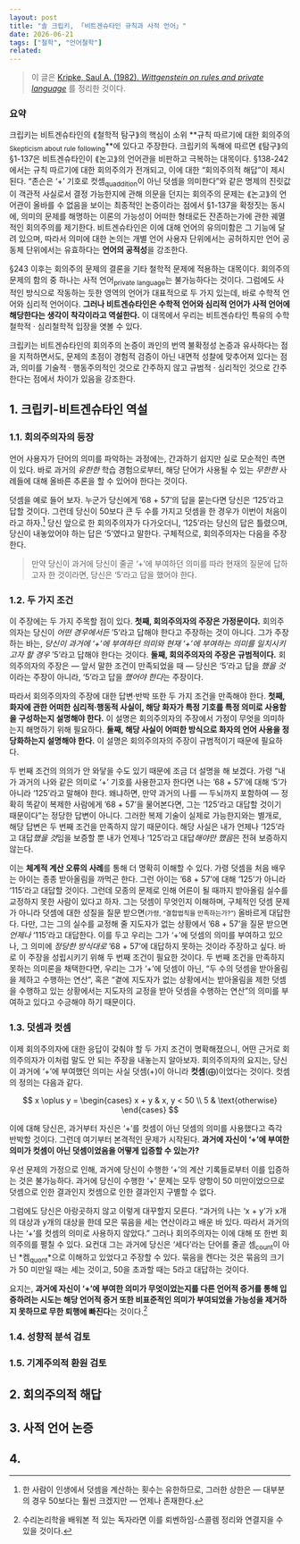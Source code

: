 ```yaml
---
layout: post
title: "솔 크립키, 「비트겐슈타인 규칙과 사적 언어」"
date: 2026-06-21
tags: ["철학", "언어철학"]
related:
---
```


> 이 글은 <a href="/public/Kripke - Wittgenstein On Rules and Private Language.pdf">Kripke, Saul A. (1982). _Wittgenstein on rules and private language_</a> 를 정리한 것이다.

### 요약

크립키는 비트겐슈타인의 ⟪철학적 탐구⟫의 핵심이 소위 **규칙 따르기에 대한 회의주의<sub>Skepticism about rule following</sub>**에 있다고 주장한다. 크립키의 독해에 따르면 ⟪탐구⟫의 §1-137은 비트겐슈타인이 ⟪논고⟫의 언어관을 비판하고 극복하는 대목이다. §138-242에서는 규칙 따르기에 대한 회의주의가 전개되고, 이에 대한 “회의주의적 해답”이 제시된다. “존슨은 ‘+’ 기호로 컷셈<sub>quaddition</sub>이 아닌 덧셈을 의미한다”와 같은 명제의 진릿값이 객관적 사실로서 결정 가능한지에 관해 의문을 던지는 회의주의 문제는 ⟪논고⟫의 언어관이 올바를 수 없음을 보이는 최종적인 논증이라는 점에서 §1-137을 확정짓는 동시에, 의미의 문제를 해명하는 이론의 가능성이 어떠한 형태로든 잔존하는가에 관한 궤멸적인 회의주의를 제기한다. 비트겐슈타인은 이에 대해 언어의 유의미함은 그 기능에 달려 있으며, 따라서 의미에 대한 논의는 개별 언어 사용자 단위에서는 공허하지만 언어 공동체 단위에서는 유효하다는 **언어의 공적성**을 강조한다.

§243 이후는 회의주의 문제의 결론을 기타 철학적 문제에 적용하는 대목이다. 회의주의 문제의 함의 중 하나는 사적 언어<sub>private language</sub>는 불가능하다는 것이다. 그럼에도 사적인 방식으로 작동하는 듯한 영역의 언어가 대표적으로 두 가지 있는데, 바로 수학적 언어와 심리적 언어이다. **그러나 비트겐슈타인은 수학적 언어와 심리적 언어가 사적 언어에 해당한다는 생각이 착각이라고 역설한다.** 이 대목에서 우리는 비트겐슈타인 특유의 수학철학적 · 심리철학적 입장을 엿볼 수 있다.

크립키는 비트겐슈타인의 회의주의 논증이 콰인의 번역 불확정성 논증과 유사하다는 점을 지적하면서도, 문제의 초점이 경험적 검증이 아닌 내면적 성찰에 맞추어져 있다는 점과, 의미를 기술적 · 행동주의적인 것으로 간주하지 않고 규범적 · 심리적인 것으로 간주한다는 점에서 차이가 있음을 강조한다.

## 1. 크립키-비트겐슈타인 역설

### 1.1. 회의주의자의 등장

언어 사용자가 단어의 의미를 파악하는 과정에는, 간과하기 쉽지만 실로 모순적인 측면이 있다. 바로 과거의 _유한한_ 학습 경험으로부터, 해당 단어가 사용될 수 있는 _무한한_ 사례들에 대해 올바른 추론을 할 수 있어야 한다는 것이다.

덧셈을 예로 들어 보자. 누군가 당신에게 ’68 + 57’의 답을 묻는다면 당신은 ‘125’라고 답할 것이다. 그런데 당신이 50보다 큰 두 수를 가지고 덧셈을 한 경우가 이번이 처음이라고 하자.[^1] 당신 앞으로 한 회의주의자가 다가오더니, ‘125’라는 당신의 답은 틀렸으며, 당신이 내놓았어야 하는 답은 ‘5’였다고 말한다. 구체적으로, 회의주의자는 다음을 주장한다.

> 만약 당신이 과거에 당신이 줄곧 ‘+’에 부여하던 의미를 따라 현재의 질문에 답하고자 한 것이라면, 당신은 ‘5’라고 답을 했어야 한다.

### 1.2. 두 가지 조건

이 주장에는 두 가지 주목할 점이 있다. **첫째, 회의주의자의 주장은 가정문이다.** 회의주의자는 당신이 _어떤 경우에서든_ ’5’라고 답해야 한다고 주장하는 것이 아니다. 그가 주장하는 바는, _당신이 과거에 ‘+’에 부여하던 의미와 현재 ‘+’에 부여하는 의미를 일치시키고자 할 경우_ ’5’라고 답해야 한다는 것이다. **둘째, 회의주의자의 주장은 규범적이다.** 회의주의자의 주장은 — 앞서 말한 조건이 만족되었을 때 — 당신은 ‘5’라고 답을 *했을 것*이라는 주장이 아니라, ‘5’라고 답을 *했어야 한다*는 주장이다.

따라서 회의주의자의 주장에 대한 답변·반박 또한 두 가지 조건을 만족해야 한다. **첫째, 화자에 관한 어떠한 심리적·행동적 사실이, 해당 화자가 특정 기호를 특정 의미로 사용함을 구성하는지 설명해야 한다.** 이 설명은 회의주의자의 주장에서 가정이 무엇을 의미하는지 해명하기 위해 필요하다. **둘째, 해당 사실이 어떠한 방식으로 화자의 언어 사용을 정당화하는지 설명해야 한다.** 이 설명은 회의주의자의 주장이 규범적이기 때문에 필요하다.

두 번째 조건의 의의가 안 와닿을 수도 있기 때문에 조금 더 설명을 해 보겠다. 가령 “내가 과거의 나와 같은 의미로 ‘+’ 기호를 사용한고자 한다면 나는 ’68 + 57’에 대해 ‘5’가 아니라 ‘125’라고 말해야 한다. 왜냐하면, 만약 과거의 나를 — 두뇌까지 포함하여 — 정확히 똑같이 복제한 사람에게 ’68 + 57’을 물어본다면, 그는 ‘125’라고 대답할 것이기 때문이다”는 정당한 답변이 아니다. 그러한 복제 기술이 실제로 가능한지와는 별개로, 해당 답변은 두 번째 조건을 만족하지 않기 때문이다. 해당 사실은 내가 언제나 ‘125’라고 대답*했을 것*임을 보증할 뿐 내가 언제나 ‘125’라고 대답*해야만 했음*은 전혀 보증하지 않는다.

이는 **체계적 계산 오류의 사례**를 통해 더 명확히 이해할 수 있다. 가령 덧셈을 처음 배우는 아이는 종종 받아올림을 까먹곤 한다. 그런 아이는 ’68 + 57’에 대해 ‘125’가 아니라 ‘115’라고 대답할 것이다. 그런데 모종의 문제로 인해 어른이 될 때까지 받아올림 실수를 교정하지 못한 사람이 있다고 하자. 그는 덧셈이 무엇인지 이해하며, 구체적인 덧셈 문제가 아니라 덧셈에 대한 성질을 질문 받으면<small>(가령, “결합법칙을 만족하는가?”)</small> 올바르게 대답한다. 다만, 그는 그의 실수를 교정해 줄 지도자가 없는 상황에서 ’68 + 57’을 질문 받으면 _언제나_ ‘115’라고 대답한다. 이를 두고 우리는 그가 ‘+’에 덧셈의 의미를 부여하고 있으나, 그 의미에 _정당한 방식대로_ ’68 + 57’에 대답하지 못하는 것이라 주장하고 싶다. 바로 이 주장을 성립시키기 위해 두 번째 조건이 필요한 것이다. 두 번째 조건을 만족하지 못하는 의미론을 채택한다면, 우리는 그가 ‘+’에 덧셈이 아닌, “두 수의 덧셈을 받아올림을 제하고 수행하는 연산”, 혹은 “곁에 지도자가 없는 상황에서는 받아올림을 제한 덧셈을 수행하고 있는 상황에서는 지도자의 교정을 받아 덧셈을 수행하는 연산”의 의미를 부여하고 있다고 수긍해야 하기 때문이다.

### 1.3. 덧셈과 컷셈

이제 회의주의자에 대한 응답이 갖춰야 할 두 가지 조건이 명확해졌으니, 어떤 근거로 회의주의자가 이처럼 말도 안 되는 주장을 내놓는지 알아보자. 회의주의자의 요지는, 당신이 과거에 ‘+’에 부여했던 의미는 사실 덧셈(+)이 아니라 **컷셈**(⨁)이었다는 것이다. 컷셈의 정의는 다음과 같다.

$$
x \oplus y =
\begin{cases}
x + y & x, y < 50 \\
5 & \text{otherwise}
\end{cases}
$$

이에 대해 당신은, 과거부터 자신은 ‘+’를 컷셈이 아닌 덧셈의 의미를 사용했다고 즉각 반박할 것이다. 그런데 여기부터 본격적인 문제가 시작된다. **과거에 자신이 ‘+’에 부여한 의미가 컷셈이 아닌 덧셈이었음을 어떻게 입증할 수 있는가?**

우선 문제의 가정으로 인해, 과거에 당신이 수행한 ‘+’의 계산 기록들로부터 이를 입증하는 것은 불가능하다. 과거에 당신이 수행한 ‘+’ 문제는 모두 양항이 50 미만이었으므로 덧셈으로 인한 결과인지 컷셈으로 인한 결과인지 구별할 수 없다.

그럼에도 당신은 아랑곳하지 않고 이렇게 대꾸할지 모른다. “과거의 나는 ‘x + y’가 x개의 대상과 y개의 대상을 한데 모은 묶음을 세는 연산이라고 배운 바 있다. 따라서 과거의 나는 ‘+’를 컷셈의 의미로 사용하지 않았다.” 그러나 회의주의자는 이에 대해 또 한번 회의주의를 펼칠 수 있다. 요컨대 그는 과거에 당신은 ‘세다’라는 단어를 줄곧 셈<sub>count</sub>이 아닌 *켐<sub>quont</sub>*으로 이해하고 있었다고 주장할 수 있다. 묶음을 켄다는 것은 묶음의 크기가 50 미만일 때는 세는 것이고, 50을 초과할 때는 5라고 대답하는 것이다.

요지는, **과거에 자신이 ‘+’에 부여한 의미가 무엇이었는지를 다른 언어적 증거를 통해 입증하려는 시도는 해당 언어적 증거 또한 비표준적인 의미가 부여되었을 가능성을 제거하지 못하므로 무한 퇴행에 빠진다**는 것이다.[^2]

### 1.4. 성향적 분석 검토



### 1.5. 기계주의적 환원 검토

## 2. 회의주의적 해답

## 3. 사적 언어 논증

## 4.

[^1]: 한 사람이 인생에서 덧셈을 계산하는 횟수는 유한하므로, 그러한 상한은 — 대부분의 경우 50보다는 훨씬 크겠지만 — 언제나 존재한다.
[^2]: 수리논리학을 배워본 적 있는 독자라면 이를 뢰벤하임-스콜렘 정리와 연결지을 수 있을 것이다.
